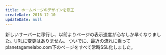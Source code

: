 ```yaml
---
title: ホームページのデザインを修正
createDate: 2016-12-10
updateDate: null
---
```


新しいサーバーに移行し、以前よりページの表示速度が心なしか早くなりました。URLに変更はありません。 ついでに、最近の流れに乗ってplanetagamelabo.com下のページをすべて常時SSL化しました。
